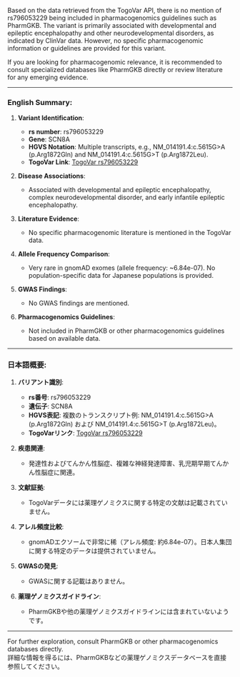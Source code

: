 Based on the data retrieved from the TogoVar API, there is no mention of rs796053229 being included in pharmacogenomics guidelines such as PharmGKB. The variant is primarily associated with developmental and epileptic encephalopathy and other neurodevelopmental disorders, as indicated by ClinVar data. However, no specific pharmacogenomic information or guidelines are provided for this variant.

If you are looking for pharmacogenomic relevance, it is recommended to consult specialized databases like PharmGKB directly or review literature for any emerging evidence.

---

### English Summary:
1. **Variant Identification**:  
   - **rs number**: rs796053229  
   - **Gene**: SCN8A  
   - **HGVS Notation**: Multiple transcripts, e.g., NM_014191.4:c.5615G>A (p.Arg1872Gln) and NM_014191.4:c.5615G>T (p.Arg1872Leu).  
   - **TogoVar Link**: [TogoVar rs796053229](https://togovar.org/variant/12-51807101-G-A)  

2. **Disease Associations**:  
   - Associated with developmental and epileptic encephalopathy, complex neurodevelopmental disorder, and early infantile epileptic encephalopathy.  

3. **Literature Evidence**:  
   - No specific pharmacogenomic literature is mentioned in the TogoVar data.  

4. **Allele Frequency Comparison**:  
   - Very rare in gnomAD exomes (allele frequency: ~6.84e-07). No population-specific data for Japanese populations is provided.  

5. **GWAS Findings**:  
   - No GWAS findings are mentioned.  

6. **Pharmacogenomics Guidelines**:  
   - Not included in PharmGKB or other pharmacogenomics guidelines based on available data.  

---

### 日本語概要:
1. **バリアント識別**:  
   - **rs番号**: rs796053229  
   - **遺伝子**: SCN8A  
   - **HGVS表記**: 複数のトランスクリプト例: NM_014191.4:c.5615G>A (p.Arg1872Gln) および NM_014191.4:c.5615G>T (p.Arg1872Leu)。  
   - **TogoVarリンク**: [TogoVar rs796053229](https://togovar.org/variant/12-51807101-G-A)  

2. **疾患関連**:  
   - 発達性およびてんかん性脳症、複雑な神経発達障害、乳児期早期てんかん性脳症に関連。  

3. **文献証拠**:  
   - TogoVarデータには薬理ゲノミクスに関する特定の文献は記載されていません。  

4. **アレル頻度比較**:  
   - gnomADエクソームで非常に稀（アレル頻度: 約6.84e-07）。日本人集団に関する特定のデータは提供されていません。  

5. **GWASの発見**:  
   - GWASに関する記載はありません。  

6. **薬理ゲノミクスガイドライン**:  
   - PharmGKBや他の薬理ゲノミクスガイドラインには含まれていないようです。  

---

For further exploration, consult PharmGKB or other pharmacogenomics databases directly.  
詳細な情報を得るには、PharmGKBなどの薬理ゲノミクスデータベースを直接参照してください。